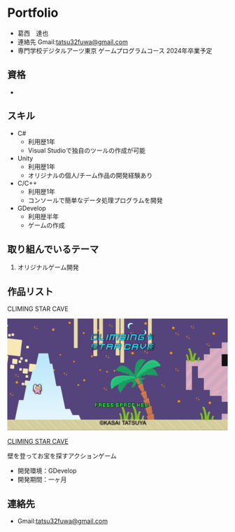 # Portfolio

- 葛西　達也
- 連絡先 Gmail:tatsu32fuwa@gmail.com
- 専門学校デジタルアーツ東京 ゲームプログラムコース 2024年卒業予定

## 資格
- 

## スキル
- C#
  - 利用歴1年
  - Visual Studioで独自のツールの作成が可能
- Unity
  - 利用歴1年
  - オリジナルの個人/チーム作品の開発経験あり
- C/C++
  - 利用歴1年
  - コンソールで簡単なデータ処理プログラムを開発
- GDevelop
  - 利用歴半年
  - ゲームの作成

## 取り組んでいるテーマ
1. オリジナルゲーム開発


## 作品リスト
CLIMING STAR CAVE

![サムネ](samune.png)

[CLIMING STAR CAVE](https://liluo.io/kuzu/climing-star-cave)

壁を登ってお宝を探すアクションゲーム

- 開発環境：GDevelop
- 開発期間：一ヶ月



## 連絡先
- Gmail:tatsu32fuwa@gmail.com


